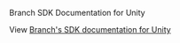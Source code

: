 Branch SDK Documentation for Unity

View [Branch's SDK documentation for Unity](https://help.branch.io/developers-hub/docs/unity)
